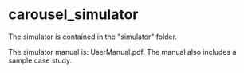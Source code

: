 # carousel_simulator
The simulator is contained in the "simulator" folder.

The simulator manual is: UserManual.pdf. The manual also includes a sample case study.
